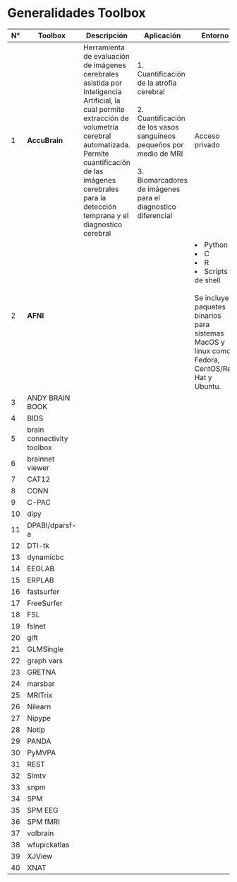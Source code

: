 # Generalidades Toolbox

|N°|Toolbox|Descripción|Aplicación|Entorno|Enlaces de documentación|
|-------|--------|--------|--------|--------|--------|
|1|**AccuBrain**|Herramienta de evaluación de imágenes cerebrales asistida por Inteligencia Artificial, la cual permite extracción de volumetría cerebral automatizada. Permite cuantificación de las imágenes cerebrales para la detección temprana y el diagnostico cerebral|<p>1. Cuantificación  de la atrofia cerebral<br><br> 2. Cuantificación de los vasos sanguíneos pequeños por medio de MRI<br><br> 3. Biomarcadores de imágenes para el diagnostico diferencial</p>|Acceso privado|Realizar contacto con administrador de cuentas para la cotización del producto.<br><br> Correo electrónico: info@brainnow.cn<br><br> [Documentación AccuBrain](https://www.brainnow.net/about-accubrain)|
|2|**AFNI**|||<li> Python<br> <li>C<br> <li>R<br> <li>Scripts de shell<br><br> Se incluye paquetes binarios para sistemas MacOS y linux como Fedora, CentOS/Red Hat y Ubuntu. ||
|3|ANDY BRAIN BOOK|||||
|4|BIDS||||https://bids.neuroimaging.io/benefits.html|
|5|brain connectivity toolbox|||||
|6|brainnet viewer|||||
|7|CAT12|||||
|8|CONN|||||
|9|C-PAC|||||
|10|dipy|||||
|11|DPABI/dparsf-a|||||
|12|DTI-tk|||||
|13|dynamicbc|||||
|14|EEGLAB|||||
|15|ERPLAB|||||
|16|fastsurfer|||||
|17|FreeSurfer|||||
|18|FSL|||||
|19|fslnet|||||
|20|gift|||||
|21|GLMSingle|||||
|22|graph vars|||||
|23|GRETNA|||||
|24|marsbar|||||
|25|MRITrix|||||
|26|Nilearn|||||
|27|Nipype|||||
|28|Notip|||||
|29|PANDA|||||
|30|PyMVPA|||||
|31|REST|||||
|32|Simtv|||||
|33|snpm|||||
|34|SPM|||||
|35|SPM EEG |||||
|36|SPM fMRI|||||
|37|volbrain|||||
|38|wfupickatlas|||||
|39|XJView|||||
|40|XNAT|||||https://luisam19.github.io/PDI/Clase03#correr-xnat-en-una-m%C3%A1quina-virtual|
